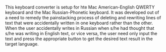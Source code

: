 This keyboard converter is setup for hte Mac American-English QWERTY keyboard and the Mac Russian-Phonetic keyboard. It was developed out of a need to remedy the painstacking process of deleting and rewriting lines of text that were accidentally written in one keyboard rather than the other. When the user accidentally writes in Russian when s/he had thought that s/he was writing in English text, or vice versa, the user need only input the text and press the appropriate button to get the desired text result in the target language. 